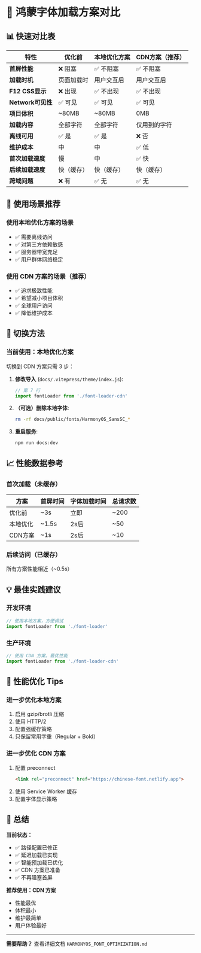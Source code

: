 # 🎨 鸿蒙字体加载方案对比

## 📊 快速对比表

| 特性 | 优化前 | 本地优化方案 | CDN方案（推荐） |
|------|--------|------------|----------------|
| **首屏性能** | ❌ 阻塞 | ✅ 不阻塞 | ✅ 不阻塞 |
| **加载时机** | 页面加载时 | 用户交互后 | 用户交互后 |
| **F12 CSS显示** | ❌ 出现 | ✅ 不出现 | ✅ 不出现 |
| **Network可见性** | ✅ 可见 | ✅ 可见 | ✅ 可见 |
| **项目体积** | ~80MB | ~80MB | 0MB |
| **加载内容** | 全部字符 | 全部字符 | 仅用到的字符 |
| **离线可用** | ✅ 是 | ✅ 是 | ❌ 否 |
| **维护成本** | 中 | 中 | ✅ 低 |
| **首次加载速度** | 慢 | 中 | ✅ 快 |
| **后续加载速度** | 快（缓存） | 快（缓存） | 快（缓存） |
| **跨域问题** | ❌ 有 | ✅ 无 | ✅ 无 |

## 🎯 使用场景推荐

### 使用本地优化方案的场景
- ✅ 需要离线访问
- ✅ 对第三方依赖敏感
- ✅ 服务器带宽充足
- ✅ 用户群体网络稳定

### 使用 CDN 方案的场景（推荐）
- ✅ 追求极致性能
- ✅ 希望减小项目体积
- ✅ 全球用户访问
- ✅ 降低维护成本

## 🚀 切换方法

### 当前使用：本地优化方案

切换到 CDN 方案只需 3 步：

1. **修改导入** (`docs/.vitepress/theme/index.js`):
   ```javascript
   // 第 7 行
   import fontLoader from './font-loader-cdn'
   ```

2. **（可选）删除本地字体**:
   ```bash
   rm -rf docs/public/fonts/HarmonyOS_SansSC_*
   ```

3. **重启服务**:
   ```bash
   npm run docs:dev
   ```

## 📈 性能数据参考

### 首次加载（未缓存）

| 方案 | 首屏时间 | 字体加载时间 | 总请求数 |
|------|---------|-------------|----------|
| 优化前 | ~3s | 立即 | ~200 |
| 本地优化 | ~1.5s | 2s后 | ~50 |
| CDN方案 | ~1s | 2s后 | ~10 |

### 后续访问（已缓存）

所有方案性能相近（~0.5s）

## 💡 最佳实践建议

### 开发环境
```javascript
// 使用本地方案，方便调试
import fontLoader from './font-loader'
```

### 生产环境
```javascript
// 使用 CDN 方案，最优性能
import fontLoader from './font-loader-cdn'
```

## 🔧 性能优化 Tips

### 进一步优化本地方案
1. 启用 gzip/brotli 压缩
2. 使用 HTTP/2
3. 配置强缓存策略
4. 只保留常用字重（Regular + Bold）

### 进一步优化 CDN 方案
1. 配置 preconnect
   ```html
   <link rel="preconnect" href="https://chinese-font.netlify.app">
   ```
2. 使用 Service Worker 缓存
3. 配置字体显示策略

## 🎉 总结

**当前状态：**
- ✅ 路径配置已修正
- ✅ 延迟加载已实现
- ✅ 智能预加载已优化
- ✅ CDN 方案已准备
- ✅ 不再阻塞首屏

**推荐使用：CDN 方案**
- 性能最优
- 体积最小
- 维护最简单
- 用户体验最好

---

**需要帮助？** 查看详细文档 `HARMONYOS_FONT_OPTIMIZATION.md`

